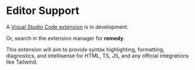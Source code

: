 # Editor Support

A [Visual Studio Code extension](https://marketplace.visualstudio.com/items?itemName=niarada.remedy-vscode) is in development.

Or, search in the extension manager for **remedy**.

This extension will aim to provide syntax highlighting, formatting, diagnostics, and intellisense for HTML, TS, JS, and any official integrations like Tailwind.
